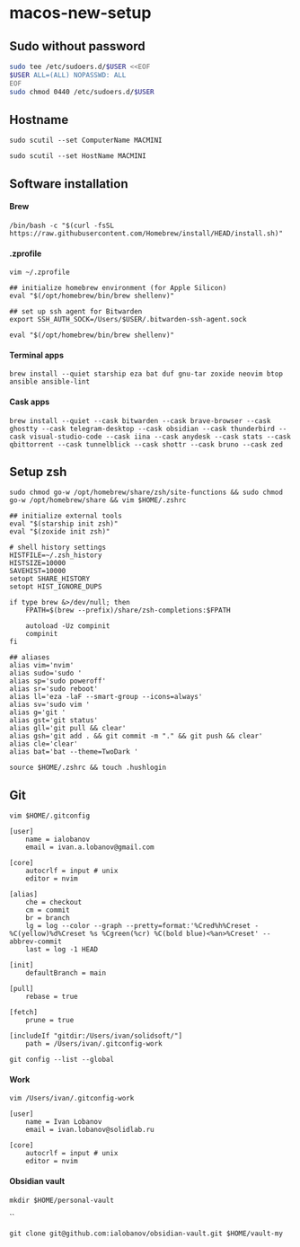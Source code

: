 # macos-new-setup

## Sudo without password

```bash
sudo tee /etc/sudoers.d/$USER <<EOF
$USER ALL=(ALL) NOPASSWD: ALL
EOF
sudo chmod 0440 /etc/sudoers.d/$USER
```

## Hostname

```shell
sudo scutil --set ComputerName MACMINI
```

```shell
sudo scutil --set HostName MACMINI
```

## Software installation

#### Brew

```shell
/bin/bash -c "$(curl -fsSL https://raw.githubusercontent.com/Homebrew/install/HEAD/install.sh)"
```

#### .zprofile

```shell
vim ~/.zprofile
```

```shell
## initialize homebrew environment (for Apple Silicon)
eval "$(/opt/homebrew/bin/brew shellenv)"

## set up ssh agent for Bitwarden
export SSH_AUTH_SOCK=/Users/$USER/.bitwarden-ssh-agent.sock
```

```shell
eval "$(/opt/homebrew/bin/brew shellenv)"
```

#### Terminal apps

```shell
brew install --quiet starship eza bat duf gnu-tar zoxide neovim btop ansible ansible-lint
```

#### Cask apps

```shell
brew install --quiet --cask bitwarden --cask brave-browser --cask ghostty --cask telegram-desktop --cask obsidian --cask thunderbird --cask visual-studio-code --cask iina --cask anydesk --cask stats --cask qbittorrent --cask tunnelblick --cask shottr --cask bruno --cask zed
```

## Setup zsh

```shell
sudo chmod go-w /opt/homebrew/share/zsh/site-functions && sudo chmod go-w /opt/homebrew/share && vim $HOME/.zshrc
```

```shell
## initialize external tools
eval "$(starship init zsh)"
eval "$(zoxide init zsh)"

# shell history settings
HISTFILE=~/.zsh_history
HISTSIZE=10000
SAVEHIST=10000
setopt SHARE_HISTORY
setopt HIST_IGNORE_DUPS

if type brew &>/dev/null; then
    FPATH=$(brew --prefix)/share/zsh-completions:$FPATH

    autoload -Uz compinit
    compinit
fi

## aliases
alias vim='nvim'
alias sudo='sudo '
alias sp='sudo poweroff'
alias sr='sudo reboot'
alias ll='eza -laF --smart-group --icons=always'
alias sv='sudo vim '
alias g='git '
alias gst='git status'
alias gll='git pull && clear'
alias gsh='git add . && git commit -m "." && git push && clear'
alias cle='clear'
alias bat='bat --theme=TwoDark '
```

```shell
source $HOME/.zshrc && touch .hushlogin
```

## Git

```shell
vim $HOME/.gitconfig
```

```properties
[user]
    name = ialobanov
    email = ivan.a.lobanov@gmail.com

[core]
    autocrlf = input # unix
    editor = nvim

[alias]
    che = checkout
    cm = commit
    br = branch
    lg = log --color --graph --pretty=format:'%Cred%h%Creset -%C(yellow)%d%Creset %s %Cgreen(%cr) %C(bold blue)<%an>%Creset' --abbrev-commit
    last = log -1 HEAD

[init]
    defaultBranch = main

[pull]
    rebase = true

[fetch]
    prune = true

[includeIf "gitdir:/Users/ivan/solidsoft/"]
    path = /Users/ivan/.gitconfig-work
```

```shell
git config --list --global
```

#### Work

```shell
vim /Users/ivan/.gitconfig-work
```

```properties
[user]
    name = Ivan Lobanov
    email = ivan.lobanov@solidlab.ru

[core]
    autocrlf = input # unix
    editor = nvim
```

#### Obsidian vault

```shell
mkdir $HOME/personal-vault
```
``
```shell
git clone git@github.com:ialobanov/obsidian-vault.git $HOME/vault-my
```
